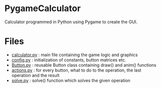 # PygameCalculator

Calculator programmed in Python using Pygame to create the GUI.

# Files

- [calculator.py](calculator.py) : main file containing the game logic and graphics
- [config.py](config.py) : initialization of constants, button matrices etc.
- [Button.py](Button.py) : reusable Button class containing draw() and anim() functions
- [actions.py](actions.py) : for every button, what to do to the operation, the last operation and the result
- [solve.py](solve.py) : solve() function which solves the given operation
